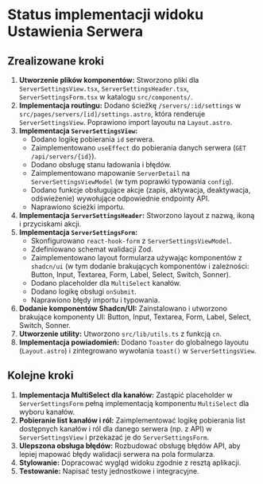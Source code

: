 # Status implementacji widoku Ustawienia Serwera

## Zrealizowane kroki

1.  **Utworzenie plików komponentów:** Stworzono pliki dla `ServerSettingsView.tsx`, `ServerSettingsHeader.tsx`, `ServerSettingsForm.tsx` w katalogu `src/components/`.
2.  **Implementacja routingu:** Dodano ścieżkę `/servers/:id/settings` w `src/pages/servers/[id]/settings.astro`, która renderuje `ServerSettingsView`. Poprawiono import layoutu na `Layout.astro`.
3.  **Implementacja `ServerSettingsView`:**
    - Dodano logikę pobierania `id` serwera.
    - Zaimplementowano `useEffect` do pobierania danych serwera (`GET /api/servers/{id}`).
    - Dodano obsługę stanu ładowania i błędów.
    - Zaimplementowano mapowanie `ServerDetail` na `ServerSettingsViewModel` (w tym poprawki typowania `config`).
    - Dodano funkcje obsługujące akcje (zapis, aktywacja, deaktywacja, odświeżenie) wywołujące odpowiednie endpointy API.
    - Naprawiono ścieżki importu.
4.  **Implementacja `ServerSettingsHeader`:** Stworzono layout z nazwą, ikoną i przyciskami akcji.
5.  **Implementacja `ServerSettingsForm`:**
    - Skonfigurowano `react-hook-form` z `ServerSettingsViewModel`.
    - Zdefiniowano schemat walidacji Zod.
    - Zaimplementowano layout formularza używając komponentów z `shadcn/ui` (w tym dodanie brakujących komponentów i zależności: Button, Input, Textarea, Form, Label, Select, Switch, Sonner).
    - Dodano placeholder dla `MultiSelect` kanałów.
    - Dodano logikę obsługi `onSubmit`.
    - Naprawiono błędy importu i typowania.
6.  **Dodanie komponentów Shadcn/UI:** Zainstalowano i utworzono brakujące komponenty UI: Button, Input, Textarea, Form, Label, Select, Switch, Sonner.
7.  **Utworzenie utility:** Utworzono `src/lib/utils.ts` z funkcją `cn`.
8.  **Implementacja powiadomień:** Dodano `Toaster` do globalnego layoutu (`Layout.astro`) i zintegrowano wywołania `toast()` w `ServerSettingsView`.

## Kolejne kroki

1.  **Implementacja MultiSelect dla kanałów:** Zastąpić placeholder w `ServerSettingsForm` pełną implementacją komponentu `MultiSelect` dla wyboru kanałów.
2.  **Pobieranie list kanałów i ról:** Zaimplementować logikę pobierania list dostępnych kanałów i ról dla danego serwera (np. z API) w `ServerSettingsView` i przekazać je do `ServerSettingsForm`.
3.  **Ulepszona obsługa błędów:** Rozbudować obsługę błędów API, aby lepiej mapować błędy walidacji serwera na pola formularza.
4.  **Stylowanie:** Dopracować wygląd widoku zgodnie z resztą aplikacji.
5.  **Testowanie:** Napisać testy jednostkowe i integracyjne.
